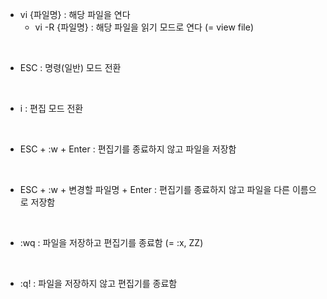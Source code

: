 + vi {파일명} : 해당 파일을 연다
  + vi -R {파일명} : 해당 파일을 읽기 모드로 연다 (= view file)

<br>

+ ESC : 명령(일반) 모드 전환

<br>

+ i : 편집 모드 전환

<br>

+ ESC + :w + Enter : 편집기를 종료하지 않고 파일을 저장함

<br>

+ ESC + :w + 변경할 파일명 + Enter : 편집기를 종료하지 않고 파일을 다른 이름으로 저장함

<br>

+ :wq : 파일을 저장하고 편집기를 종료함 (= :x, ZZ)

<br>

+ :q! : 파일을 저장하지 않고 편집기를 종료함
